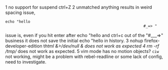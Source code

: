 1	no support for suspend ctrl+Z
2	unmatched anything results in weird spacing issue,
```
echo "hello
                                                             #_=> "
```
issue is, even if you hit enter after echo "hello<Enter> and ctrl+c out of the
"#___=>" business it  does not save the initial echo "hello in history.
3 nohup firefox-developer-edition t*html &>/dev/null & does not work as expected
4 rm -rf /tmp/*
does not work as expected.
5  vim mode has no motion objects? `ciw` not working, might be a problem with
rebel-readline or some lack of config, need to investigate.
